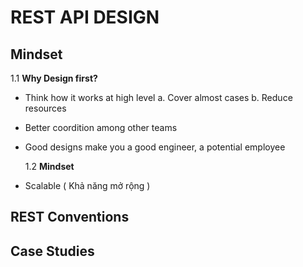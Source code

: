 # REST API DESIGN

## Mindset

1.1 **Why Design first?**

- Think how it works at high level
  a. Cover almost cases
  b. Reduce resources
- Better coordition among other teams
- Good designs make you a good engineer, a potential employee

  1.2 **Mindset**

- Scalable ( Khả năng mở rộng )

## REST Conventions

## Case Studies

